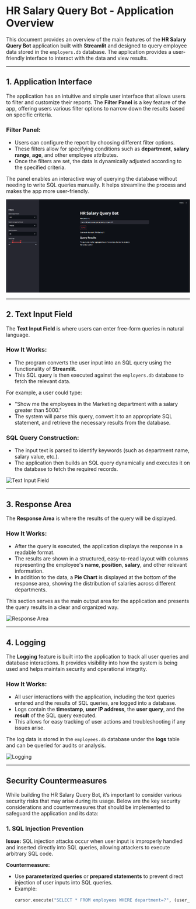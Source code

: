 # **HR Salary Query Bot - Application Overview**

This document provides an overview of the main features of the **HR Salary Query Bot** application built with **Streamlit** and designed to query employee data stored in the `employers.db` database. The application provides a user-friendly interface to interact with the data and view results.

---

## **1. Application Interface**

The application has an intuitive and simple user interface that allows users to filter and customize their reports. The **Filter Panel** is a key feature of the app, offering users various filter options to narrow down the results based on specific criteria. 

### **Filter Panel:**
- Users can configure the report by choosing different filter options.
- These filters allow for specifying conditions such as **department**, **salary range**, **age**, and other employee attributes.
- Once the filters are set, the data is dynamically adjusted according to the specified criteria.

The panel enables an interactive way of querying the database without needing to write SQL queries manually. It helps streamline the process and makes the app more user-friendly.

![Filter Panel](1.png)

---

## **2. Text Input Field**

The **Text Input Field** is where users can enter free-form queries in natural language. 

### **How It Works:**
- The program converts the user input into an SQL query using the functionality of **Streamlit**.
- This SQL query is then executed against the `employers.db` database to fetch the relevant data.
  
For example, a user could type:
- "Show me the employees in the Marketing department with a salary greater than 5000."
- The system will parse this query, convert it to an appropriate SQL statement, and retrieve the necessary results from the database.

### **SQL Query Construction:**
- The input text is parsed to identify keywords (such as department name, salary value, etc.).
- The application then builds an SQL query dynamically and executes it on the database to fetch the required records.

![Text Input Field](https://via.placeholder.com/800x400.png)

---

## **3. Response Area**

The **Response Area** is where the results of the query will be displayed. 

### **How It Works:**
- After the query is executed, the application displays the response in a readable format.
- The results are shown in a structured, easy-to-read layout with columns representing the employee's **name**, **position**, **salary**, and other relevant information.
- In addition to the data, a **Pie Chart** is displayed at the bottom of the response area, showing the distribution of salaries across different departments.

This section serves as the main output area for the application and presents the query results in a clear and organized way.

![Response Area](https://via.placeholder.com/800x400.png)

---

## **4. Logging**

The **Logging** feature is built into the application to track all user queries and database interactions. It provides visibility into how the system is being used and helps maintain security and operational integrity.

### **How It Works:**
- All user interactions with the application, including the text queries entered and the results of SQL queries, are logged into a database.
- Logs contain the **timestamp**, **user IP address**, the **user query**, and the **result** of the SQL query executed.
- This allows for easy tracking of user actions and troubleshooting if any issues arise.

The log data is stored in the `employees.db` database under the **logs** table and can be queried for audits or analysis.

![Logging](https://via.placeholder.com/800x400.png)

---

## **Security Countermeasures**

While building the HR Salary Query Bot, it’s important to consider various security risks that may arise during its usage. Below are the key security considerations and countermeasures that should be implemented to safeguard the application and its data:

### **1. SQL Injection Prevention**

**Issue:**
SQL injection attacks occur when user input is improperly handled and inserted directly into SQL queries, allowing attackers to execute arbitrary SQL code.

**Countermeasure:**
- Use **parameterized queries** or **prepared statements** to prevent direct injection of user inputs into SQL queries.
- Example:
  ```python
  cursor.execute("SELECT * FROM employees WHERE department=?", (user_input,))

